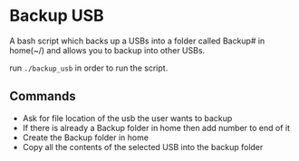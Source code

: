 # Backup USB
A bash script which backs up a USBs into a folder called Backup# in home(~/) and allows you to backup into other USBs.

run `./backup_usb` in order to run the script.

## Commands
- Ask for file location of the usb the user wants to backup
- If there is already a Backup folder in home then add number to end of it
- Create the Backup folder in home
- Copy all the contents of the selected USB into the backup folder
